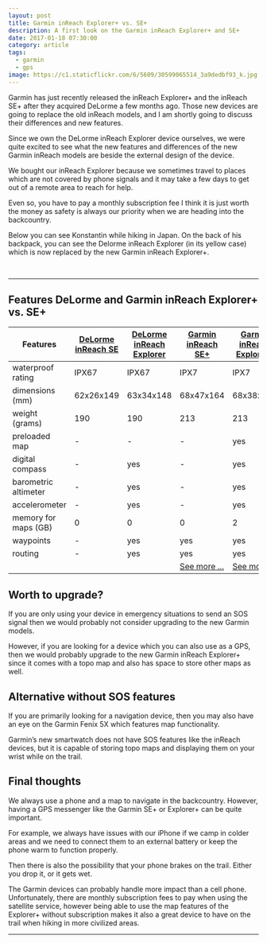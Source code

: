 ```yaml
---
layout: post
title: Garmin inReach Explorer+ vs. SE+
description: A first look on the Garmin inReach Explorer+ and SE+
date: 2017-01-18 07:30:00
category: article
tags:
  - garmin
  - gps
image: https://c1.staticflickr.com/6/5609/30599065514_3a9dedbf93_k.jpg
---
```


<div class="container-fluid">
<div class="row">
<div class="col-md-9" style="padding-left: 0 !important;">
<p>
Garmin has just recently released the inReach Explorer+ and the inReach SE+ after they acquired DeLorme a few months ago. Those new devices are going to replace the old inReach models, and I am shortly going to discuss their differences and new features.
</p>
</div>
<div class="col-md-3">
 <script type="text/javascript" src="//www.avantlink.com/link.php?ml=220479&amp;p=125311&amp;pw=150351&amp;open=_blank"></script>
</div>
</div>
</div>

Since we own the DeLorme inReach Explorer device ourselves, we were quite excited to see what the new features and differences of the new Garmin inReach models are beside the external design of the device.

We bought our inReach Explorer because we sometimes travel to places which are not covered by phone signals and it may take a few days to get out of a remote area to reach for help.

Even so, you have to pay a monthly subscription fee I think it is just worth the money as safety is always our priority when we are heading into the backcountry.

Below you can see Konstantin while hiking in Japan. On the back of his backpack, you can see the Delorme inReach Explorer (in its yellow case) which is now replaced by the new Garmin inReach Explorer+.

<amp-img src="https://c1.staticflickr.com/6/5609/30599065514_3a9dedbf93_k.jpg" width="2048" height="1365" layout="responsive" alt="Garmin inReach Explorer+ and SE+ - Differences, new features and preview"></amp-img>
<br>
<!--more-->

---

<h2>Features DeLorme and Garmin inReach Explorer+ vs. SE+</h2>
<div class="table-responsive">
<table class="table">
<thead><tr><th>Features</th><th><a href="http://amzn.to/2jYe2kg" rel="nofollow">DeLorme inReach SE</a></th><th><a href="http://amzn.to/2k3sk73" rel="nofollow">DeLorme inReach Explorer</a></th><th> <a href="http://www.avantlink.com/click.php?tt=cl&mi=10248&pw=150351&url=https%3A%2F%2Fwww.rei.com%2Fproduct%2F119864%2Fgarmin-inreach-se-2-way-satellite-communicator" rel="nofollow">Garmin inReach SE+</a></th><th><a href="http://www.avantlink.com/click.php?tt=cl&mi=10248&pw=150351&url=https%3A%2F%2Fwww.rei.com%2Fproduct%2F119863%2Fgarmin-inreach-explorer-satellite-communicator" rel="nofollow">Garmin inReach Explorer+</a></th></tr></thead><tbody>
<tr><td>waterproof rating</td><td>IPX67</td><td>IPX67</td><td>IPX7</td><td>IPX7</td></tr>
<tr><td>dimensions (mm)</td><td>62x26x149</td><td>63x34x148</td><td>68x47x164</td><td>68x38x164</td></tr>
<tr><td>weight (grams)</td><td>190</td><td>190</td><td>213</td><td>213</td></tr>
<tr><td>preloaded map</td><td>-</td><td>-</td><td>-</td><td>yes</td></tr>
<tr><td>digital compass</td><td>-</td><td>yes</td><td>-</td><td>yes</td></tr>
<tr><td>barometric altimeter</td><td>-</td><td>yes</td><td>-</td><td>yes</td></tr>
<tr><td>accelerometer</td><td>-</td><td>yes</td><td>-</td><td>yes</td></tr>
<tr><td>memory for maps (GB)</td><td>0</td><td>0</td><td>0</td><td>2</td></tr>
<tr><td>waypoints</td><td>-</td><td>yes</td><td>yes</td><td>yes</td></tr>
<tr><td>routing</td><td>-</td><td>yes</td><td>yes</td><td>yes</td></tr>
<tr><td></td><td></td><td></td><td><a href="http://www.avantlink.com/click.php?tt=cl&mi=10248&pw=150351&url=https%3A%2F%2Fwww.rei.com%2Fproduct%2F119864%2Fgarmin-inreach-se-2-way-satellite-communicator" rel="nofollow" class="btn btn-danger" role="button">See more ...</a></td><td><a href="http://www.avantlink.com/click.php?tt=cl&mi=10248&pw=150351&url=https%3A%2F%2Fwww.rei.com%2Fproduct%2F119863%2Fgarmin-inreach-explorer-satellite-communicator" rel="nofollow" class="btn btn-danger" role="button">See more ...</a></td></tr>

</tbody></table>
</div>

## Worth to upgrade?
If you are only using your device in emergency situations to send an SOS signal then we would probably not consider upgrading to the new Garmin models.

However, if you are looking for a device which you can also use as a GPS, then we would probably upgrade to the new Garmin inReach Explorer+ since it comes with a topo map and also has space to store other maps as well.

## Alternative without SOS features
If you are primarily looking for a navigation device, then you may also have an eye on the Garmin Fenix 5X which features map functionality.

Garmin’s new smartwatch does not have SOS features like the inReach devices, but it is capable of storing topo maps and displaying them on your wrist while on the trail.

## Final thoughts
We always use a phone and a map to navigate in the backcountry. However, having a GPS messenger like the Garmin SE+ or Explorer+ can be quite important.

For example, we always have issues with our iPhone if we camp in colder areas and we need to connect them to an external battery or keep the phone warm to function properly.

Then there is also the possibility that your phone brakes on the trail. Either you drop it, or it gets wet.

The Garmin devices can probably handle more impact than a cell phone. Unfortunately, there are monthly subscription fees to pay when using the satellite service, however being able to use the map features of the Explorer+ without subscription makes it also a great device to have on the trail when hiking in more civilized areas.

---

<script src="//z-na.amazon-adsystem.com/widgets/onejs?MarketPlace=US&adInstanceId=cc781bfd-577f-4efb-9da6-75cb9fc7d1c2"></script>

